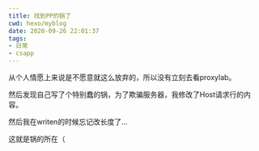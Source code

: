 ```yaml
---
title: 找到PP的锅了
cwd: hexo/myblog
date: 2020-09-26 22:01:37
tags:
- 日常
- csapp
---
```


从个人情愿上来说是不愿意就这么放弃的，所以没有立刻去看proxylab。

然后发现自己写了个特别蠢的锅，为了欺骗服务器，我修改了Host请求行的内容。

然后我在writen的时候忘记改长度了...

这就是锅的所在（

